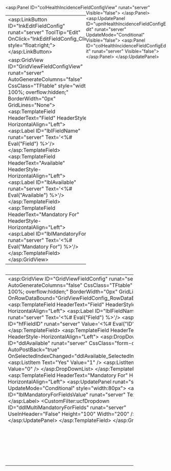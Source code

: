    <asp:Panel ID="colHealthIncidenceFieldConfigView" runat="server" Visible="false">
                    <table cellspacing="0" cellpadding="5" style="width:50%; float:left;">
                        <tr>
                            <td colspan="3" class="page-heading">
                                <asp:LinkButton ID="lnkEditFieldConfig" runat="server" ToolTip="Edit" OnClick="lnkEditFieldConfig_Click" style="float:right;">
                                    <i class="icons8-pencil" style="font-size:22px"></i>
                                </asp:LinkButton>
                            </td>
                        </tr>
                        <tr>
                            <td colspan="3">
                                <asp:GridView ID="GridViewFieldConfigView" runat="server" AutoGenerateColumns="false" CssClass="TFtable" style="width: 100%; overflow:hidden;" BorderWidth="0px" GridLines="None">
                                    <Columns>
                                        <asp:TemplateField HeaderText="Field" HeaderStyle-HorizontalAlign="Left">
                                            <ItemTemplate>
                                                <asp:Label ID="lblFieldName" runat="server" Text='<%# Eval("Field") %>'/>
                                            </ItemTemplate>
                                            <ItemStyle HorizontalAlign="Left" Width="40%" Wrap="true"/>
                                        </asp:TemplateField>
                                        <asp:TemplateField HeaderText="Available" HeaderStyle-HorizontalAlign="Left">
                                            <ItemTemplate>
                                                <asp:Label ID="lblAvailable" runat="server" Text='<%# Eval("Available") %>'/>
                                            </ItemTemplate>
                                            <ItemStyle HorizontalAlign="left" Width="30%" Wrap="true" />
                                        </asp:TemplateField>
                                        <asp:TemplateField HeaderText="Mandatory For" HeaderStyle-HorizontalAlign="Left">
                                            <ItemTemplate>
                                                <asp:Label ID="lblMandatoryFor" runat="server" Text='<%# Eval("Mandatory For") %>'/>
                                            </ItemTemplate>
                                            <ItemStyle HorizontalAlign="left" Wrap="true" />
                                        </asp:TemplateField>
                                    </Columns>
                                </asp:GridView>
                            </td>
                        </tr>
                    </table>
                </asp:Panel>
                <asp:UpdatePanel ID="upnlHealthIncidenceFieldConfigEdit" runat="server" UpdateMode="Conditional" Visible="false">
                    <ContentTemplate>
                        <asp:Panel ID="colHealthIncidenceFieldConfigEdit" runat="server" Visible="false">
                            <table cellspacing="0" cellpadding="5" style="width:50%; float:left; min-width:400px; max-width:600px;">
                                <tr>
                                    <td colspan="3">
                                        <asp:GridView ID="GridViewFieldConfig" runat="server" AutoGenerateColumns="false" CssClass="TFtable" style="width: 100%; overflow:hidden;" BorderWidth="0px" GridLines="None" OnRowDataBound="GridViewFieldConfig_RowDataBound">
                                            <Columns>
                                                <asp:TemplateField HeaderText="Field" HeaderStyle-HorizontalAlign="Left">
                                                    <ItemTemplate>
                                                        <asp:Label ID="lblFieldName" runat="server" Text='<%# Eval("Field") %>'/>
                                                        <asp:HiddenField ID="hfFieldID" runat="server" Value='<%# Eval("ID") %>' />
                                                    </ItemTemplate>
                                                    <ItemStyle HorizontalAlign="Left" Width="30%" Wrap="true"/>
                                                </asp:TemplateField>
                                                <asp:TemplateField HeaderText="Available" HeaderStyle-HorizontalAlign="Left">
                                                    <ItemTemplate>
                                                        <asp:DropDownList ID="ddlAvailable" runat="server" CssClass="form-control" AutoPostBack="true" OnSelectedIndexChanged="ddlAvailable_SelectedIndexChanged">
                                                            <asp:ListItem Text="Yes" Value="1" />
                                                            <asp:ListItem Text="No" Value="0" />
                                                        </asp:DropDownList>
                                                    </ItemTemplate>
                                                    <ItemStyle HorizontalAlign="Left" Width="20%" Wrap="true" />
                                                </asp:TemplateField>
                                                <asp:TemplateField HeaderText="Mandatory For" HeaderStyle-HorizontalAlign="Left">
                                                    <ItemTemplate>
                                                        <asp:UpdatePanel runat="server" UpdateMode="Conditional" style="width:80px">
                                                            <ContentTemplate>
                                                                <asp:Label ID="lblMandatoryForFieldsValue" runat="server" Text=""></asp:Label>
                                                                <CustomFilter:ucfDropdown ID="ddlMultiMandatoryForFields" runat="server" UseInHeader="False" Height="100" Width="200" />
                                                            </ContentTemplate>
                                                        </asp:UpdatePanel>
                                                    </ItemTemplate>
                                                    <ItemStyle HorizontalAlign="Left" Width="50%" Wrap="true" />
                                                </asp:TemplateField>
                                            </Columns>
                                        </asp:GridView>
                                    </td>
                                </tr>
                                <tr>
                                    <td colspan="3"></td>
                                    <td class="right">
                                        <asp:Button ID="btn1" runat="server" Text="Cancel" CssClass="nobutton" OnClick="btnCancelFieldConfigEdit_Click"/>
                                        <asp:Button ID="btn2" runat="server" Text="Save" CssClass="bluebutton" OnClick="btnSaveFieldConfigEdit_Click" />                                                            
                                    </td>
                                </tr>
                            </table>
                        </asp:Panel>
                    </ContentTemplate>
                </asp:UpdatePanel>
